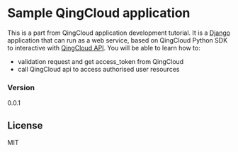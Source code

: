 # Sample QingCloud application

This is a part from QingCloud application development tutorial. It is a [Django] application that can run as a web service, based on QingCloud Python SDK to interactive with [QingCloud API]. You will be able to learn how to:
  - validation request and get access_token from QingCloud
  - call QingCloud api to access authorised user resources

### Version
0.0.1

License
----

MIT

[Django]:https://www.djangoproject.com/
[QingCloud Python SDK]:https://github.com/yunify/qingcloud-sdk-python
[QingCloud API]:https://api.qingcloud.com

